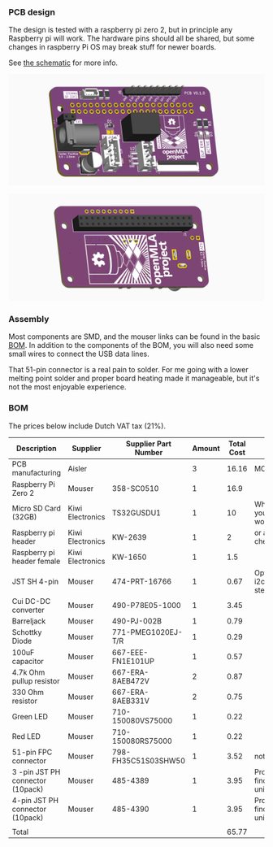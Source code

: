 ### PCB design

The design is tested with a raspberry pi zero 2, but in principle any Raspberry pi will work. The hardware pins should all be shared, but some changes in raspberry Pi OS may break stuff for newer boards. 

See [the schematic](micromirror-board-controller.pdf) for more info.

![](../media/pcb_3D_front.PNG)

![](../media/pcb_3D_back.PNG)

### Assembly

Most components are SMD, and the mouser links can be found in the basic [BOM](BOM.csv). In addition to the components of the BOM, you will also need some small wires to connect the USB data lines.

That 51-pin connector is a real pain to solder. For me going with a lower melting point solder and proper board heating made it manageable, but it's not the most enjoyable experience.

### BOM

The prices below include Dutch VAT tax (21%). 

| Description                      | Supplier         | Supplier Part Number | Amount | Total Cost | Comment                                      |
| -------------------------------- | ---------------- | -------------------- | ------ | ---------- | -------------------------------------------- |
| PCB manufacturing                | Aisler           |                      | 3      | 16.16      | MOC 3pcs                                     |
| Raspberry Pi Zero 2              | Mouser           | 358-SC0510           | 1      | 16.9       |                                              |
| Micro SD Card (32GB)             | Kiwi Electronics | TS32GUSDU1           | 1      | 10         | Whatever kind you want would work            |
| Raspberry pi header              | Kiwi Electronics | KW-2639              | 1      | 2          | or any basic, cheaper header                 |
| Raspberry pi header female       | Kiwi Electronics | KW-1650              | 1      | 1.5        |                                              |
| JST SH 4-pin                     | Mouser           | 474-PRT-16766        | 1      | 0.67       | Optional, allows i2c through  stemmaQT/QWIIC |
| Cui DC-DC converter              | Mouser           | 490-P78E05-1000      | 1      | 3.45       |                                              |
| Barreljack                       | Mouser           | 490-PJ-002B          | 1      | 0.79       |                                              |
| Schottky Diode                   | Mouser           | 771-PMEG1020EJ-T/R   | 1      | 0.29       |                                              |
| 100uF capacitor                  | Mouser           | 667-EEE-FN1E101UP    | 1      | 0.57       |                                              |
| 4.7k Ohm pullup resistor         | Mouser           | 667-ERA-8AEB472V     | 2      | 0.87       |                                              |
| 330 Ohm resistor                 | Mouser           | 667-ERA-8AEB331V     | 2      | 0.75       |                                              |
| Green LED                        | Mouser           | 710-150080VS75000    | 1      | 0.22       |                                              |
| Red LED                          | Mouser           | 710-150080RS75000    | 1      | 0.22       |                                              |
| 51-pin FPC connector             | Mouser           | 798-FH35C51S03SHW50  | 1      | 3.52       | not fun to solder                            |
| 3 -pin JST PH connector (10pack) | Mouser           | 485-4389             | 1      | 3.95       | Probably best to find the single-unit part   |
| 4-pin JST PH connector (10pack)  | Mouser           | 485-4390             | 1      | 3.95       | Probably best to find the single-unit part   |
|                                  |                  |                      |        |            |                                              |
| Total                            |                  |                      |        | 65.77      |                                              |





